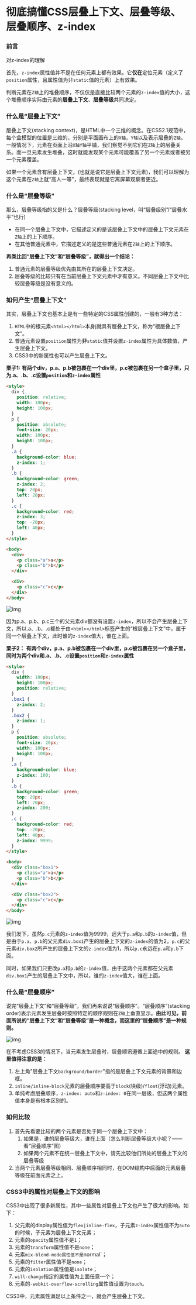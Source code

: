 # 彻底搞懂CSS层叠上下文、层叠等级、层叠顺序、z-index

### 前言

对z-index的理解

首先，`z-index`属性值并不是在任何元素上都有效果。它**仅在**定位元素（定义了`position`属性，且属性值为非`static`值的元素）上有效果。

判断元素在`Z轴`上的堆叠顺序，不仅仅是直接比较两个元素的`z-index`值的大小，这个堆叠顺序实际由元素的**层叠上下文**、**层叠等级**共同决定。

### 什么是“层叠上下文”

层叠上下文(stacking context)，是HTML中一个三维的概念。在CSS2.1规范中，每个盒模型的位置是三维的，分别是平面画布上的`X轴`，`Y轴`以及表示层叠的`Z轴`。一般情况下，元素在页面上沿`X轴Y轴`平铺，我们察觉不到它们在`Z轴`上的层叠关系。而一旦元素发生堆叠，这时就能发现某个元素可能覆盖了另一个元素或者被另一个元素覆盖。

如果一个元素含有层叠上下文，(也就是说它是层叠上下文元素)，我们可以理解为这个元素在`Z轴`上就“高人一等”，最终表现就是它离屏幕观察者更近。

### 什么是“层叠等级”

那么，层叠等级指的又是什么？层叠等级(stacking level，叫“层叠级别”/“层叠水平”也行)

- 在同一个层叠上下文中，它描述定义的是该层叠上下文中的层叠上下文元素在`Z轴`上的上下顺序。
- 在其他普通元素中，它描述定义的是这些普通元素在`Z轴`上的上下顺序。

**再类比回“层叠上下文”和“层叠等级”，就得出一个结论：**

1. 普通元素的层叠等级优先由其所在的层叠上下文决定。
2. 层叠等级的比较只有在当前层叠上下文元素中才有意义。不同层叠上下文中比较层叠等级是没有意义的。

### 如何产生“层叠上下文”

其实，层叠上下文也基本上是有一些特定的CSS属性创建的，一般有3种方法：

1. `HTML`中的根元素`<html></html>`本身j就具有层叠上下文，称为“根层叠上下文”。
2. 普通元素设置`position`属性为**非**`static`值并设置`z-index`属性为具体数值，产生层叠上下文。
3. CSS3中的新属性也可以产生层叠上下文。

**栗子1:** **有两个div，p.a、p.b被包裹在一个div里，p.c被包裹在另一个盒子里，只为.a、.b、.c设置`position`和`z-index`属性**

```html
<style>
  div {  
    position: relative;  
    width: 100px;  
    height: 100px;  
  }  
  p {  
    position: absolute;  
    font-size: 20px;  
    width: 100px;  
    height: 100px;  
  }  
  .a {  
    background-color: blue;  
    z-index: 1;  
  }  
  .b {  
    background-color: green;  
    z-index: 2;  
    top: 20px;  
    left: 20px;  
  }  
  .c {  
    background-color: red;  
    z-index: 3;  
    top: -20px;  
    left: 40px;  
  }
</style>

<body>  
  <div>  
    <p class="a">a</p>  
    <p class="b">b</p>  
  </div> 

  <div>  
    <p class="c">c</p>  
  </div>  
</body> 
```

![img](https://user-gold-cdn.xitu.io/2018/8/30/165890e9dcadf485?imageView2/0/w/1280/h/960/format/webp/ignore-error/1)

因为p.a、p.b、p.c三个的父元素div都没有设置`z-index`，所以不会产生层叠上下文，所以.a、.b、.c都处于由`<html></html>`标签产生的“根层叠上下文”中，属于同一个层叠上下文，此时谁的`z-index`值大，谁在上面。

**栗子2：** **有两个div，p.a、p.b被包裹在一个div里，p.c被包裹在另一个盒子里，同时为两个div和.a、.b、.c设置`position`和`z-index`属性**

```html
<style>
  div {
    width: 100px;
    height: 100px;
    position: relative;
  }
  .box1 {
    z-index: 2;
  }
  .box2 {
    z-index: 1;
  }
  p {
    position: absolute;
    font-size: 20px;
    width: 100px;
    height: 100px;
  }
  .a {
    background-color: blue;
    z-index: 100;
  }
  .b {
    background-color: green;
    top: 20px;
    left: 20px;
    z-index: 200;
  }
  .c {
    background-color: red;
    top: -20px;
    left: 40px;
    z-index: 9999;
  }
</style>

<body>
  <div class="box1">
    <p class="a">a</p>
    <p class="b">b</p>
  </div>

  <div class="box2">
    <p class="c">c</p>
  </div>
</body>
```

![img](https://user-gold-cdn.xitu.io/2018/8/30/165890ecb78125b2?imageView2/0/w/1280/h/960/format/webp/ignore-error/1)

我们发下，虽然`p.c`元素的`z-index`值为9999，远大于`p.a`和`p.b`的`z-index`值，但是由于`p.a`、`p.b`的父元素`div.box1`产生的层叠上下文的`z-index`的值为2，`p.c`的父元素`div.box2`所产生的层叠上下文的`z-index`值为1，所以`p.c`永远在`p.a`和`p.b`下面。

同时，如果我们只更改`p.a`和`p.b`的`z-index`值，由于这两个元素都在父元素`div.box1`产生的层叠上下文中，所以，谁的`z-index`值大，谁在上面。

### 什么是“层叠顺序”

说完“层叠上下文”和“层叠等级”，我们再来说说“层叠顺序”。“层叠顺序”(stacking order)表示元素发生层叠时按照特定的顺序规则在`Z轴`上垂直显示。**由此可见，前面所说的“层叠上下文”和“层叠等级”是一种概念，而这里的“层叠顺序”是一种规则。**

![img](https://user-gold-cdn.xitu.io/2018/8/30/1658910c5cb364b6?imageView2/0/w/1280/h/960/format/webp/ignore-error/1)

在不考虑CSS3的情况下，当元素发生层叠时，层叠顺讯遵循上面途中的规则。 **这里值得注意的是：**

1. 左上角"层叠上下文`background/border`"指的是层叠上下文元素的背景和边框。
2. `inline/inline-block`元素的层叠顺序要高于`block`(块级)/`float`(浮动)元素。
3. 单纯考虑层叠顺序，`z-index: auto`和`z-index: 0`在同一层级，但这两个属性值本身是有根本区别的。

### 如何比较

1. 首先先看要比较的两个元素是否处于同一个层叠上下文中：
   1. 如果是，谁的层叠等级大，谁在上面（怎么判断层叠等级大小呢？——看“层叠顺序”图）
   2. 如果两个元素不在统一层叠上下文中，请先比较他们所处的层叠上下文的层叠等级
2. 当两个元素层叠等级相同、层叠顺序相同时，在DOM结构中后面的元素层叠等级在前面元素之上。

### CSS3中的属性对层叠上下文的影响

CSS3中出现了很多新属性，其中一些属性对层叠上下文也产生了很大的影响。如下：

1. 父元素的display属性值为`flex|inline-flex`，子元素`z-index`属性值不为`auto`的时候，子元素为层叠上下文元素；
2. 元素的`opacity`属性值不是`1`；
3. 元素的`transform`属性值不是`none`；
4. 元素`mix-blend-mode属性值不是`normal`；
5. 元素的`filter`属性值不是`none`；
6. 元素的`isolation`属性值是`isolate`；
7. `will-change`指定的属性值为上面任意一个；
8. 元素的`-webkit-overflow-scrolling`属性值设置为`touch`。

CSS3中，元素属性满足以上条件之一，就会产生层叠上下文。